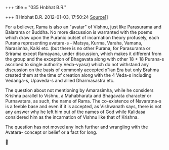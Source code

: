 +++
title = "035 Hnbhat B.R."

+++
[[Hnbhat B.R.	2012-01-03, 17:50:24 [Source](https://groups.google.com/g/samskrita/c/LK1DSKjM9Zs)]]



For a believer, Rama is also an "avatar" of Vishnu, just like Parasurama and Balarama or Buddha. No more discussion is warranted with the poems which draw upon the Puranic outset of incarnation theory profusely, each Purana representing avatara-s - Matsya, Kurma, Varaha, Vamana, Narasimha, Kalki etc. (but there is no other Purana, for Parasurama or Srirama except Ramayana, under discussion, which makes it different from the group and the exception of Bhagavata along with other 18 + 18 Purana-s ascribed to single authority Veda-vyasa) which do not withstand any discussion on the basis of commonly accepted x"ian Era but only Brahma created them at the time of creation along with the 4 Veda-s including Vedanga-s, Upaveda-s and allied Dharmasastra etc.

  

The question about not mentioning by Amarasimha, while he considers Krishna parallel to Vishnu, a Mahabharata and Bhagavata character or Purnavatara, as such, the name of Rama. The co-existence of Navaratna-s is a feeble base and even if it is accepted, as Vishwanath says, there is not any answer why he left him out of the names of God while Kalidasa considered him as the incarnation of Vishnu like that of Krishna.

  

The question has not moved any inch further and wrangling with the Avatara- concept or belief or a fact for long.



